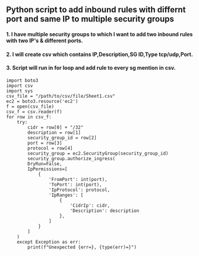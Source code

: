 ## Python script to add inbound rules with differnt port and same IP to multiple security groups
#### 1.  I have multiple security groups to which I want to add two inbound rules with two IP's & different ports.
#### 2.  I will create csv which contains IP,Description,SG ID,Type tcp/udp,Port.
#### 3.  Script will run in for loop and add rule to every sg mention in csv.


```console
import boto3
import csv
import sys
csv_file = "/path/to/csv/file/Sheet1.csv"
ec2 = boto3.resource('ec2')
f = open(csv_file)
csv_f = csv.reader(f)
for row in csv_f:
    try:
        cidr = row[0] + "/32"
        description = row[1]
        security_group_id = row[2]
        port = row[3]
        protocol = row[4]
        security_group = ec2.SecurityGroup(security_group_id)
        security_group.authorize_ingress(
        DryRun=False,
        IpPermissions=[
            {
                'FromPort': int(port),
                'ToPort': int(port),
                'IpProtocol': protocol,
                'IpRanges': [
                    {
                        'CidrIp': cidr,
                        'Description': description
                    },
                ]
            }
        ]
    )
    except Exception as err:
        print(f"Unexpected {err=}, {type(err)=}")
    
    
```
